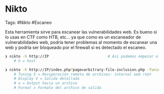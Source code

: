 # Nikto

Tags: #Nikto #Escaneo 

Esta herramienta sirve para escanear las vulnerabilidades web. Es bueno si lo usas en CTF como HTB, etc... ya que como es un escaneador de vulnerabilidades web, podría tener problemas al momento de escanear una web y podría ser bloqueado por el firewall si es detectado el escaneo.

```bash
❯ nikto -h http://IP                           # Asi podemos empezar el escaneo de vulnerabilidades web 
	# h = host 

❯ nikto -h http://IP/index.php?page=arbitrary-file-inclusion.php -Tuning 5 -Display V -o Nikto.html -Format html
	# Tuning 5 = Recuperación remota de archivos: internal web root
	# Display V = Salida detallada
	# o = Output hacia un archivo 
	# Format = Formato del archivo de salida
```